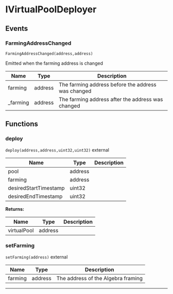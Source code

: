 

# IVirtualPoolDeployer


## Events
### FarmingAddressChanged


`FarmingAddressChanged(address,address)`  

Emitted when the farming address is changed



| Name | Type | Description |
| ---- | ---- | ----------- |
| farming | address | The farming address before the address was changed |
| _farming | address | The farming address after the address was changed |




## Functions
### deploy


`deploy(address,address,uint32,uint32)`  external





| Name | Type | Description |
| ---- | ---- | ----------- |
| pool | address |  |
| farming | address |  |
| desiredStartTimestamp | uint32 |  |
| desiredEndTimestamp | uint32 |  |

**Returns:**

| Name | Type | Description |
| ---- | ---- | ----------- |
| virtualPool | address |  |

### setFarming


`setFarming(address)`  external





| Name | Type | Description |
| ---- | ---- | ----------- |
| farming | address | The address of the Algebra framing |




---


